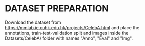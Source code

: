 # DATASET PREPARATION

Download the dataset from https://mmlab.ie.cuhk.edu.hk/projects/CelebA.html and place the annotations, train-test-validation split and images inside the Datasets/CelebA/ folder with names "Anno", "Eval" and "Img".
